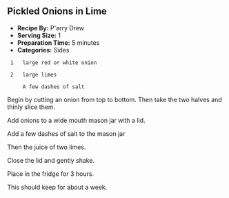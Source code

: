 ## Pickled Onions in Lime
* **Recipe By:** P'arry Drew
* **Serving Size:** 1
* **Preparation Time:** 5 minutes
* **Categories:** Sides

```
 1   large red or white onion

 2   large limes

     A few dashes of salt

```

Begin by cutting an onion from top to bottom. Then take the two halves and
thinly slice them.

Add onions to a wide mouth mason jar with a lid.

Add a few dashes of salt to the mason jar

Then the juice of two limes.

Close the lid and gently shake.

Place in the fridge for 3 hours.

This should keep for about a week.
